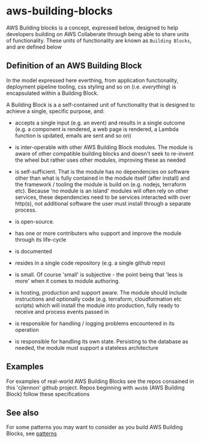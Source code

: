 # aws-building-blocks

AWS Building blocks is a concept, expressed below, designed to help developers building on AWS Collaberate through being able to share units of functionality.  These units of functionality are known as `Building Blocks`, and are defined below

## Definition of an AWS Building Block

In the model expressed here everthing, from application functionality, deployment pipeline tooling, css styling and so on (i.e. _everything_) is encapsulated within a Building Block.

A Building Block is a a self-contained unit of functionality that is designed to achieve a single, specific purpose, and:

- accepts a single input (e.g. an event) and results in a single outcome (e.g. a component is rendered, a web page is rendered, a Lambda function is updated, emails are sent and so on)

- is inter-operable with other AWS Building Block modules.  The module is aware of other compatible building blocks and doesn't seek to re-invent the wheel but rather uses other modules, improving these as needed

- is self-sufficient.  That is the module has no dependencies on software other than what is fully contained in the module itself (after install) and the framework / tooling the module is build on (e.g. nodejs, terraform etc).  Because 'no module is an island' modules will often rely on other services, these dependencies need to be services interacted with over http(s), not additional software the user must install through a separate process.

- is open-source.  

- has one or more contributers who support and improve the module through its life-cycle

- is documented

- resides in a single code repository (e.g. a single github repo)

- is small.  Of course 'small' is subjective - the point being that 'less is more' when it comes to module authoring.

- is hosting, production and support aware.  The module should include instructions and optionally code (e.g. terraform, cloudformation etc scripts) which will install the module into production, fully ready to receive and process events passed in

- is responsible for handling  / logging problems encountered in its operation

- is responsible for handling its own state.  Persisting to the database as needed, the module must support a stateless architecture

## Examples

For examples of real-world AWS Building Blocks see the repos consained in this 'cjlennon' github project.  Repos beginning with `awsbb` (AWS Building Block) follow these specifications

## See also

For some patterns you may want to consider as you build AWS Building Blocks, see [patterns](patterns.md)
